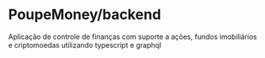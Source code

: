 # PoupeMoney/backend

Aplicação de controle de finanças com suporte a ações, fundos imobiliários e criptomoedas utilizando typescript e graphql
